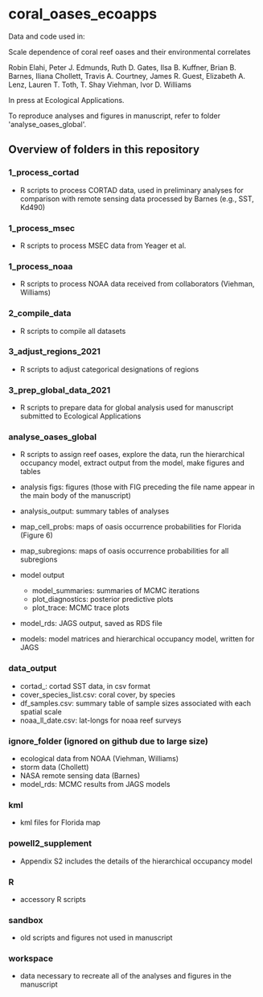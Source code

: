 # coral_oases_ecoapps

Data and code used in:

Scale dependence of coral reef oases and their environmental correlates

Robin Elahi, Peter J. Edmunds, Ruth D. Gates, Ilsa B. Kuffner, Brian B. Barnes, Iliana Chollett, Travis A. Courtney, James R. Guest, Elizabeth A. Lenz, Lauren T. Toth, T. Shay Viehman, Ivor D. Williams

In press at Ecological Applications. 

To reproduce analyses and figures in manuscript, refer to folder 'analyse_oases_global'. 

## Overview of folders in this repository

### 1_process_cortad

  - R scripts to process CORTAD data, used in preliminary analyses for comparison with remote sensing data processed by Barnes (e.g., SST, Kd490)
  
### 1_process_msec

  - R scripts to process MSEC data from Yeager et al. 
  
### 1_process_noaa

  - R scripts to process NOAA data received from collaborators (Viehman, Williams)
  
### 2_compile_data

  - R scripts to compile all datasets
  
### 3_adjust_regions_2021  

  - R scripts to adjust categorical designations of regions
  
### 3_prep_global_data_2021

  - R scripts to prepare data for global analysis used for manuscript submitted to Ecological Applications
  
### analyse_oases_global

  - R scripts to assign reef oases, explore the data, run the hierarchical occupancy model, extract output from the model, make figures and tables
  
  - analysis figs: figures (those with FIG preceding the file name appear in the main body of the manuscript)
    
  - analysis_output: summary tables of analyses
  
  - map_cell_probs: maps of oasis occurrence probabilities for Florida (Figure 6)
    
  - map_subregions: maps of oasis occurrence probabilities for all subregions
  
  - model output
    - model_summaries: summaries of MCMC iterations
    - plot_diagnostics: posterior predictive plots
    - plot_trace: MCMC trace plots
    
  - model_rds: JAGS output, saved as RDS file
  
  - models: model matrices and hierarchical occupancy model, written for JAGS

### data_output

  - cortad_: cortad SST data, in csv format
  - cover_species_list.csv: coral cover, by species
  - df_samples.csv: summary table of sample sizes associated with each spatial scale
  - noaa_ll_date.csv: lat-longs for noaa reef surveys

### ignore_folder (ignored on github due to large size)

  - ecological data from NOAA (Viehman, Williams)
  - storm data (Chollett)
  - NASA remote sensing data (Barnes)
  - model_rds: MCMC results from JAGS models 
  
### kml

  - kml files for Florida map

### powell2_supplement

 - Appendix S2 includes the details of the hierarchical occupancy model
 
### R

  - accessory R scripts 
  
### sandbox

  - old scripts and figures not used in manuscript
  
### workspace

  - data necessary to recreate all of the analyses and figures in the manuscript
